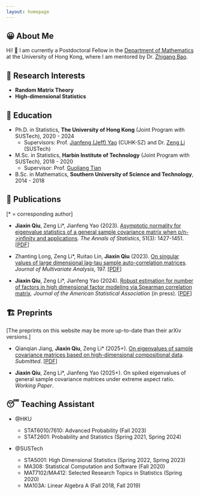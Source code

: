 ```yaml
---
layout: homepage
---
```


## 😀 About Me

Hi! 👋 
I am currently a Postdoctoral Fellow in the [Department of Mathematics](https://hkumath.hku.hk/web/index.php) at the University of Hong Kong, where I am mentored by Dr. [Zhigang Bao](https://sites.google.com/view/zhigangbaohomepage/).

## 🧐 Research Interests

- **Random Matrix Theory** 
- **High-dimensional Statistics** 

## 🏫 Education

- Ph.D. in Statistics, **The University of Hong Kong** (Joint Program with SUSTech), 2020 - 2024
  - Supervisors: Prof. [Jianfeng (Jeff) Yao](https://jianfengyao.wordpress.com/) (CUHK-SZ) and Dr. [Zeng Li](https://sites.google.com/site/zenglihku/zeng-li-%E6%9D%8E%E6%9B%BE) (SUSTech)
- M.Sc. in Statistics, **Harbin Institute of Technology** (Joint Program with SUSTech), 2018 - 2020
  - Supervisor: Prof. [Guoliang Tian](https://stat-ds.sustech.edu.cn/teacher/TIAN,Guoliang?lang=en-us)
- B.Sc. in Mathematics, **Southern University of Science and Technology**, 2014 - 2018

## 📝 Publications 

[\* = corresponding author]

- **Jiaxin Qiu**, Zeng Li\*, Jianfeng Yao (2023). [Asymptotic normality for eigenvalue statistics of a general sample covariance matrix when p/n->infinity and applications](https://doi.org/10.1214/23-AOS2300). *The Annals of Statistics*, 51(3): 1427-1451. [[PDF](/assets/files/papers/2023-AoS-ultraCLT.pdf)]

- Zhanting Long, Zeng Li\*, Ruitao Lin, **Jiaxin Qiu** (2023). [On singular values of large dimensional lag-tau sample auto-correlation matrices](https://doi.org/10.1016/j.jmva.2023.105205). *Journal of Multivariate Analysis*, 197. [[PDF](/assets/files/papers/2023-JMVA-autocorr.pdf)]

- **Jiaxin Qiu**, Zeng Li\*, Jianfeng Yao (2024). [Robust estimation for number of factors in high dimensional factor modeling via Spearman correlation matrix](https://www.tandfonline.com/doi/full/10.1080/01621459.2024.2402565). *Journal of the American Statistical Association* (in press). [[PDF](/assets/files/papers/2024-JASA-Spearman.pdf)]

## 🏗️ Preprints

[The preprints on this website may be more up-to-date than their arXiv versions.]

- Qianqian Jiang, **Jiaxin Qiu**, Zeng Li\* (2025+). [On eigenvalues of sample covariance matrices based on high-dimensional compositional data](https://arxiv.org/abs/2312.14420). *Submitted*. [[PDF](/assets/files/papers/2024-arXiv-CoDA.pdf)]  

- **Jiaxin Qiu**, Zeng Li\*, Jianfeng Yao (2025+). On spiked eigenvalues of general sample covariance matrices under extreme aspect ratio. *Working Paper*.

## 😴 Teaching Assistant 

- @HKU
  - STAT6010/7610: Advanced Probability (Fall 2023)
  - STAT2601: Probability and Statistics (Spring 2021, Spring 2024)

- @SUSTech
  - STA5001: High Dimensional Statistics (Spring 2022, Spring 2023)
  - MA308: Statistical Computation and Software (Fall 2020)
  - MAT7102/MA412: Selected Research Topics in Statistics (Spring 2020)
  - MA103A: Linear Algebra A (Fall 2018, Fall 2019)

<!--
## 🔗 Links

- [Advice for Authors (by Jacob Steinhardt)](https://bounded-regret.ghost.io/advice-for-authors/)
- [Foundations and Trends® in Machine Learning](https://www.nowpublishers.com/MAL)
- [Probability Surveys](https://projecteuclid.org/journals/probability-surveys)
-->
